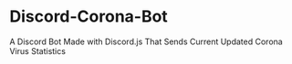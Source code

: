 # Discord-Corona-Bot
 A Discord Bot Made with Discord.js That Sends Current Updated Corona Virus Statistics
